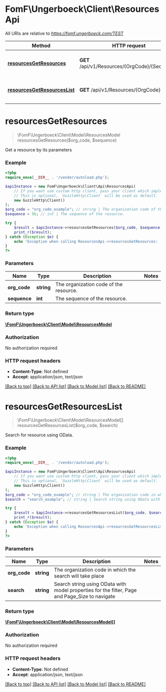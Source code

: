 # FomF\Ungerboeck\Client\ResourcesApi

All URIs are relative to *https://fomf.ungerboeck.com/TEST*

Method | HTTP request | Description
------------- | ------------- | -------------
[**resourcesGetResources**](ResourcesApi.md#resourcesGetResources) | **GET** /api/v1/Resources/{OrgCode}/{Sequence} | Get a resource by its parameters
[**resourcesGetResourcesList**](ResourcesApi.md#resourcesGetResourcesList) | **GET** /api/v1/Resources/{OrgCode} | Search for resource using OData.


# **resourcesGetResources**
> \FomF\Ungerboeck\Client\Model\ResourcesModel resourcesGetResources($org_code, $sequence)

Get a resource by its parameters

### Example
```php
<?php
require_once(__DIR__ . '/vendor/autoload.php');

$apiInstance = new FomF\Ungerboeck\Client\Api\ResourcesApi(
    // If you want use custom http client, pass your client which implements `GuzzleHttp\ClientInterface`.
    // This is optional, `GuzzleHttp\Client` will be used as default.
    new GuzzleHttp\Client()
);
$org_code = "org_code_example"; // string | The organization code of the resource.
$sequence = 56; // int | The sequence of the resource.

try {
    $result = $apiInstance->resourcesGetResources($org_code, $sequence);
    print_r($result);
} catch (Exception $e) {
    echo 'Exception when calling ResourcesApi->resourcesGetResources: ', $e->getMessage(), PHP_EOL;
}
?>
```

### Parameters

Name | Type | Description  | Notes
------------- | ------------- | ------------- | -------------
 **org_code** | **string**| The organization code of the resource. |
 **sequence** | **int**| The sequence of the resource. |

### Return type

[**\FomF\Ungerboeck\Client\Model\ResourcesModel**](../Model/ResourcesModel.md)

### Authorization

No authorization required

### HTTP request headers

 - **Content-Type**: Not defined
 - **Accept**: application/json, text/json

[[Back to top]](#) [[Back to API list]](../../README.md#documentation-for-api-endpoints) [[Back to Model list]](../../README.md#documentation-for-models) [[Back to README]](../../README.md)

# **resourcesGetResourcesList**
> \FomF\Ungerboeck\Client\Model\ResourcesModel[] resourcesGetResourcesList($org_code, $search)

Search for resource using OData.

### Example
```php
<?php
require_once(__DIR__ . '/vendor/autoload.php');

$apiInstance = new FomF\Ungerboeck\Client\Api\ResourcesApi(
    // If you want use custom http client, pass your client which implements `GuzzleHttp\ClientInterface`.
    // This is optional, `GuzzleHttp\Client` will be used as default.
    new GuzzleHttp\Client()
);
$org_code = "org_code_example"; // string | The organization code in which the search will take place
$search = "search_example"; // string | Search string using OData with model properties for the filter, Page and Page_Size to navigate

try {
    $result = $apiInstance->resourcesGetResourcesList($org_code, $search);
    print_r($result);
} catch (Exception $e) {
    echo 'Exception when calling ResourcesApi->resourcesGetResourcesList: ', $e->getMessage(), PHP_EOL;
}
?>
```

### Parameters

Name | Type | Description  | Notes
------------- | ------------- | ------------- | -------------
 **org_code** | **string**| The organization code in which the search will take place |
 **search** | **string**| Search string using OData with model properties for the filter, Page and Page_Size to navigate |

### Return type

[**\FomF\Ungerboeck\Client\Model\ResourcesModel[]**](../Model/ResourcesModel.md)

### Authorization

No authorization required

### HTTP request headers

 - **Content-Type**: Not defined
 - **Accept**: application/json, text/json

[[Back to top]](#) [[Back to API list]](../../README.md#documentation-for-api-endpoints) [[Back to Model list]](../../README.md#documentation-for-models) [[Back to README]](../../README.md)

